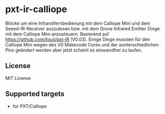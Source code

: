 # pxt-ir-calliope

Blöcke um eine Infrarotfernbedienung mit dem Calliope Mini und dem Seeed-IR-Receiver auszulesen bzw. mit dem Grove Infrared Emitter Dinge mit dem Calliope Mini anzusteuern. Basierend auf https://github.com/lioujj/pxt-IR (V0.03).
Einige Dinge mussten für den Calliope Mini wegen des V0 Makecode Cores und der aunterschiedlichen Pins geändert werden aber jetzt scheint es einwandfrei zu laufen.

## License

MIT License


## Supported targets

* for PXT/Calliope


